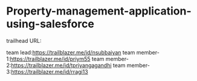 # Property-management-application-using-salesforce

trailhead URL:

team lead:https://trailblazer.me/id/nsubbaiyan
team member-1:https://trailblazer.me/id/priym55
team member-2:https://trailblazer.me/id/tpriyangagandhi
team member-3:https://trailblazer.me/id/rragi13
